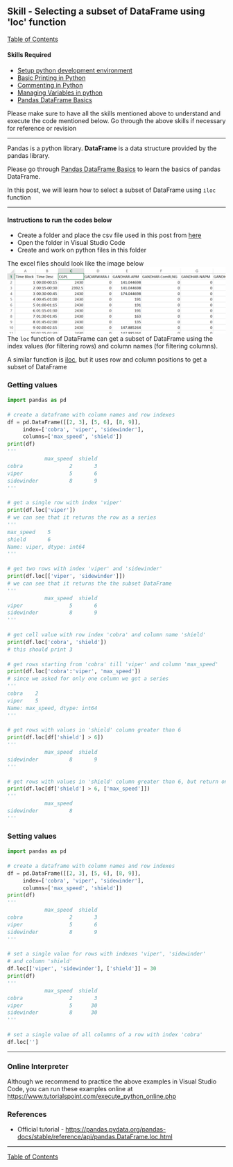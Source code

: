 ## Skill - Selecting a subset of DataFrame using 'loc' function
[Table of Contents](https://nagasudhir.blogspot.com/2020/04/taming-python-table-of-contents.html)

#### Skills Required
* [Setup python development environment](https://nagasudhir.blogspot.com/2020/04/setup-python-development-environment_14.html)
* [Basic Printing in Python](https://nagasudhir.blogspot.com/2020/04/basic-printing-in-python.html)
* [Commenting in Python](https://nagasudhir.blogspot.com/2020/04/comments-in-python.html)
* [Managing Variables in python](https://nagasudhir.blogspot.com/2020/04/managing-variables-in-python.html)
* [Pandas DataFrame Basics](https://nagasudhir.blogspot.com/2020/05/pandas-dataframe-basics.html)

Please make sure to have all the skills mentioned above to understand and execute the code mentioned below. Go through the above skills if necessary for reference or revision

<hr/>

Pandas is a python library.
**DataFrame** is a data structure provided by the pandas library.

Please go through [Pandas DataFrame Basics](https://nagasudhir.blogspot.com/2020/05/pandas-dataframe-basics.html) to learn the basics of pandas DataFrame.

In this post, we will learn how to select a subset of DataFrame using `iloc` function

<hr/>

#### Instructions to run the codes below
* Create a folder and place the csv file used in this post from [here](https://github.com/nagasudhirpulla/taming_python/raw/master/blog/skills/assets/data/gen_schedules.csv)
* Open the folder in Visual Studio Code
* Create and work on python files in this folder

The excel files should look like the image below 
![excel_file_illustration](https://github.com/nagasudhirpulla/taming_python/raw/master/blog/skills/assets/img/all_gen_data.png)
The `loc` function of DataFrame can get a subset of DataFrame using the index values (for filtering rows) and column names (for filtering columns).



A similar function is [iloc](https://nagasudhir.blogspot.com/2020/05/using-iloc-function-of-dataframe.html), but it uses row and column positions to get a subset of DataFrame

### Getting values
```python
import pandas as pd

# create a dataframe with column names and row indexes
df = pd.DataFrame([[2, 3], [5, 6], [8, 9]],
     index=['cobra', 'viper', 'sidewinder'],
     columns=['max_speed', 'shield'])
print(df)
'''
            max_speed  shield
cobra               2       3
viper               5       6
sidewinder          8       9
'''

# get a single row with index 'viper'
print(df.loc['viper'])
# we can see that it returns the row as a series
'''
max_speed    5
shield       6
Name: viper, dtype: int64
'''

# get two rows with index 'viper' and 'sidewinder'
print(df.loc[['viper', 'sidewinder']])
# we can see that it returns the the subset DataFrame
'''
            max_speed  shield
viper               5       6
sidewinder          8       9
'''

# get cell value with row index 'cobra' and column name 'shield'
print(df.loc['cobra', 'shield'])
# this should print 3

# get rows starting from 'cobra' till 'viper' and column 'max_speed'
print(df.loc['cobra':'viper', 'max_speed'])
# since we asked for only one column we got a series
'''
cobra    2
viper    5
Name: max_speed, dtype: int64
'''

# get rows with values in 'shield' column greater than 6
print(df.loc[df['shield'] > 6])
'''
            max_speed  shield
sidewinder          8       9
'''

# get rows with values in 'shield' column greater than 6, but return only 'max_speed' column
print(df.loc[df['shield'] > 6, ['max_speed']])
'''
            max_speed
sidewinder          8
'''
```

### Setting values
```python
import pandas as pd

# create a dataframe with column names and row indexes
df = pd.DataFrame([[2, 3], [5, 6], [8, 9]],
     index=['cobra', 'viper', 'sidewinder'],
     columns=['max_speed', 'shield'])
print(df)
'''
            max_speed  shield
cobra               2       3
viper               5       6
sidewinder          8       9
'''

# set a single value for rows with indexes 'viper', 'sidewinder' 
# and column 'shield'
df.loc[['viper', 'sidewinder'], ['shield']] = 30
print(df)
'''
            max_speed  shield
cobra               2       3
viper               5      30
sidewinder          8      30
'''

# set a single value of all columns of a row with index 'cobra'
df.loc['']
```
<hr/>

### Online Interpreter
Although we recommend to practice the above examples in Visual Studio Code, you can run these examples online at https://www.tutorialspoint.com/execute_python_online.php

### References
* Official tutorial - https://pandas.pydata.org/pandas-docs/stable/reference/api/pandas.DataFrame.loc.html

<hr/>

[Table of Contents](https://nagasudhir.blogspot.com/2020/04/taming-python-table-of-contents.html)



<!--stackedit_data:
eyJwcm9wZXJ0aWVzIjoidGl0bGU6IFVzaW5nIGxvYyBmdW5jdG
lvbiBvZiBEYXRhRnJhbWVcbmF1dGhvcjogTmFnYXN1ZGhpciBQ
dWxsYVxudGFnczogJ2xlYXJuaW5nLCBweXRob24sIHRhbWluZ1
9weXRob25fc2tpbGwnXG5jYXRlZ29yaWVzOiB0YW1pbmdfcHl0
aG9uX3NraWxsXG5kYXRlOiAnMjAyMC0wNS0wNydcbiIsImhpc3
RvcnkiOlstMTAxNTgwODE2MSwtMTcwNTY2ODUwNSwtNjcxNjQw
Mzc5LC04ODI0MTI0MCw4MDU0ODQ4MTNdfQ==
-->